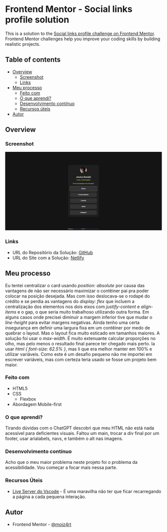 # Frontend Mentor - Social links profile solution

This is a solution to the [Social links profile challenge on Frontend Mentor](https://www.frontendmentor.io/challenges/social-links-profile-UG32l9m6dQ). Frontend Mentor challenges help you improve your coding skills by building realistic projects. 

## Table of contents

- [Overview](#overview)
  - [Screenshot](#screenshot)
  - [Links](#links)
- [Meu processo](#my-process)
  - [Feito com](#built-with)
  - [O que aprendi?](#what-i-learned)
  - [Desenvolvimento contínuo](#continued-development)
  - [Recursos úteis](#useful-resources)
- [Autor](#author)

## Overview

### Screenshot

![](./assets/images/print.png)

### Links

- URL do Repositório da Solução: [GitHub](https://github.com/moiz4rt/social-links-profile-main)
- URL do Site com a Solução: [Netlify](https://solutiontosociallinksprofilemain.netlify.app/)

## Meu processo

Eu tentei centralizar o card usando _position: absolute_ por causa das vantagens de não ser necessário maximizar o contêiner pai pra poder colocar na posição desejada. Mas com isso deslocava-se o rodapé do crédito e se perdia as vantagens do _display: flex_ que incluem a centralização dos elementos nos dois eixos com _justify-content_ e _align-items_ e o gap, o que seria muito trabalhoso utilizando outra forma.
Em alguns casos onde precisei diminuir a margem inferior tive que mudar o _line-height_ para evitar margens negativas.
Ainda tenho uma certa insegurança em definir uma largura fixa em um contêiner por medo de quebrar o layout. Mas o layout fica muito esticado em tamanhos maiores. A solução foi usar o _max-width_.
É muito extenuante calcular proporções no olho, mas pelo menos o resultado final parece ter chegado mais perto.
Ia usar _html { font-size: 62.5% }_, mas li que era melhor manter em 100% e utilizar variáveis. Como este é um desafio pequeno não me importei em escrever variáveis, mas com certeza teria usado se fosse um projeto bem maior.

### Feito com 

- HTML5 
- CSS 
  - Flexbox
- Abordagem Mobile-first 

### O que aprendi? 

Tirando dúvidas com o ChatGPT descobri que meu HTML não está nada acessível para deficientes visuais. Faltou um main, trocar a div final por um footer, usar arialabels, navs, e também o alt nas imagens.

### Desenvolvimento contínuo 

Acho que o meu maior problema neste projeto foi o problema da acessibilidade. Vou começar a focar mais nessa parte.

### Recursos Úteis 

- [Live Server do Vscode](https://marketplace.visualstudio.com/items?itemName=ritwickdey.LiveServer)  - É uma maravilha não ter que ficar recarregando a página a cada pequena interação.

## Autor 

- Frontend Mentor - [@moiz4rt](https://www.frontendmentor.io/profile/moiz4rt)